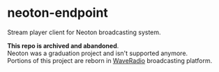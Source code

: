 # neoton-endpoint
Stream player client for Neoton broadcasting system.

**This repo is archived and abandoned**.  
Neoton was a graduation project and isn't supported anymore.  
Portions of this project are reborn in [WaveRadio](https://github.com/WaveRadio) broadcasting platform.
